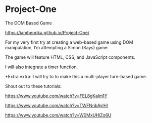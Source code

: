 # Project-One
 The DOM Based Game


https://iamhenrika.github.io/Project-One/


For my very first try at creating a web-based game using DOM manipulation, I’m attempting a Simon (Says) game.

The game will feature HTML, CSS, and JavaScript components.

I will also integrate a timer function.

*Extra extra: I will try to to make this a multi-player turn-based game.

Shout out to these tutorials:

https://www.youtube.com/watch?v=FEL8gKaIm1Y

https://www.youtube.com/watch?v=TWFNnbAylHI

https://www.youtube.com/watch?v=W0MxUHlZo6U
